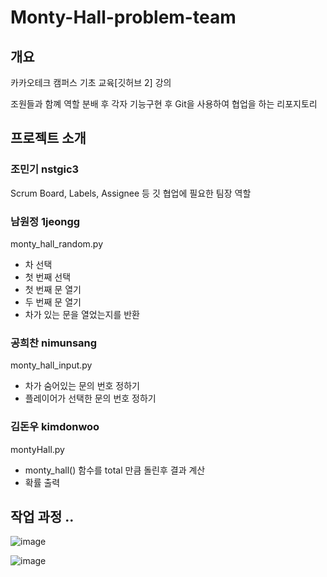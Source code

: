# Monty-Hall-problem-team

## 개요

카카오테크 캠퍼스 기초 교육[깃허브 2] 강의


조원들과 함꼐 역할 분배 후 각자 기능구현 후 Git을 사용하여 협업을 하는 리포지토리

## 프로젝트 소개

### 조민기 nstgic3

Scrum Board, Labels, Assignee 등 깃 협업에 필요한 팀장 역할

 ### 남원정 1jeongg
 
monty_hall_random.py

  - 차 선택
  - 첫 번째 선택
  - 첫 번째 문 열기
  - 두 번째 문 열기
  - 차가 있는 문을 열었는지를 반환
  
   ### 공희찬 nimunsang
   
monty_hall_input.py

- 차가 숨어있는 문의 번호 정하기
- 플레이어가 선택한 문의 번호 정하기


### 김돈우 kimdonwoo

montyHall.py

- monty_hall() 함수를 total 만큼 돌린후 결과 계산
- 확률 출력

## 작업 과정 ..

![image](https://user-images.githubusercontent.com/81455273/235448749-9a40b8e2-bedb-4e27-a41f-d774e54a35b0.png)


![image](https://user-images.githubusercontent.com/81455273/235447509-0f5e9781-cfb9-479c-8742-d1fdc3f1a494.png)



